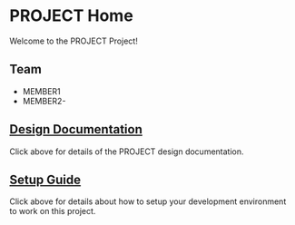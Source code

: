 # PROJECT Home

Welcome to the PROJECT Project!

## Team

* MEMBER1
* MEMBER2-

## [Design Documentation](DesignDoc)

Click above for details of the PROJECT design documentation.

## [Setup Guide](SetupGuide)

Click above for details about how to setup your development environment to work on this project.
